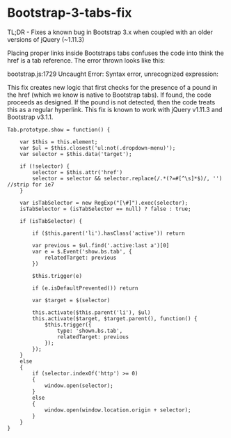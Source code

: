 # Bootstrap-3-tabs-fix
TL;DR - Fixes a known bug in Bootstrap 3.x when coupled with an older versions of jQuery (~1.11.3)

Placing proper links inside Bootstraps tabs confuses the code into think the href is a tab reference. The error thrown looks like this:

bootstrap.js:1729 Uncaught Error: Syntax error, unrecognized expression: 

This fix creates new logic that first checks for the presence of a pound in the href (which we know is native to Bootstrap tabs). If found, the code proceeds as designed. If the pound is not detected, then the code treats this as a regular hyperlink. This fix is known to work with jQuery v1.11.3 and Bootstrap v3.1.1.

    Tab.prototype.show = function() {

        var $this = this.element;
        var $ul = $this.closest('ul:not(.dropdown-menu)');
        var selector = $this.data('target');

        if (!selector) {
            selector = $this.attr('href')
            selector = selector && selector.replace(/.*(?=#[^\s]*$)/, '') //strip for ie7
        }

        var isTabSelector = new RegExp("[\#]").exec(selector);
        isTabSelector = (isTabSelector == null) ? false : true;

        if (isTabSelector) {

            if ($this.parent('li').hasClass('active')) return

            var previous = $ul.find('.active:last a')[0]
            var e = $.Event('show.bs.tab', {
                relatedTarget: previous
            })

            $this.trigger(e)

            if (e.isDefaultPrevented()) return

            var $target = $(selector)

            this.activate($this.parent('li'), $ul)
            this.activate($target, $target.parent(), function() {
                $this.trigger({
                    type: 'shown.bs.tab',
                    relatedTarget: previous
                });
            });
        }
        else
        {
            if (selector.indexOf('http') >= 0)
            {
                window.open(selector);
            }
            else
            {
                window.open(window.location.origin + selector);
            }
        }
    }
